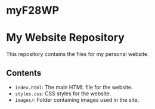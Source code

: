 # myF28WP

# My Website Repository

This repository contains the files for my personal website.

## Contents

- `index.html`: The main HTML file for the website.
- `styles.css`: CSS styles for the website.
- `images/`: Folder containing images used in the site.
